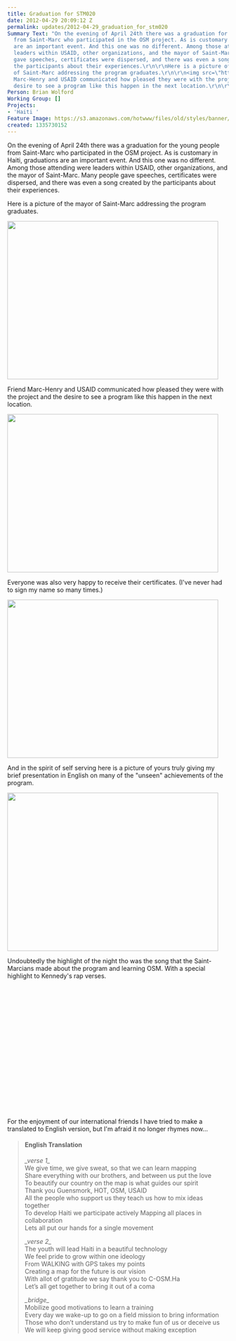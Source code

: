 ```yaml
---
title: Graduation for STM020
date: 2012-04-29 20:09:12 Z
permalink: updates/2012-04-29_graduation_for_stm020
Summary Text: "On the evening of April 24th there was a graduation for the young people
  from Saint-Marc who participated in the OSM project. As is customary in Haiti, graduations
  are an important event. And this one was no different. Among those attending were
  leaders within USAID, other organizations, and the mayor of Saint-Marc. Many people
  gave speeches, certificates were dispersed, and there was even a song created by
  the participants about their experiences.\r\n\r\nHere is a picture of the mayor
  of Saint-Marc addressing the program graduates.\r\n\r\n<img src=\"http://hot.openstreetmap.org/sites/default/files/IMG013_0.jpg\"/>\r\n\r\nFriend
  Marc-Henry and USAID communicated how pleased they were with the project and the
  desire to see a program like this happen in the next location.\r\n\r\n"
Person: Brian Wolford
Working Group: []
Projects:
- 'Haiti '
Feature Image: https://s3.amazonaws.com/hotwww/files/old/styles/banner/public/IMG013_0.jpg
created: 1335730152
---
```


<p>On the evening of April 24th there was a graduation for the young people from Saint-Marc who participated in the OSM project. As is customary in Haiti, graduations are an important event. And this one was no different. Among those attending were leaders within USAID, other organizations, and the mayor of Saint-Marc. Many people gave speeches, certificates were dispersed, and there was even a song created by the participants about their experiences.</p><p>Here is a picture of the mayor of Saint-Marc addressing the program graduates.&nbsp;</p><p><img class="image-large" src="https://s3.amazonaws.com/hotwww/files/old/styles/large/public/IMG013_0_0.jpg?itok=myEWxGg2" alt="" style="width:480px;height:360px"></p><p>Friend Marc-Henry and USAID communicated how pleased they were with the project and the desire to see a program like this happen in the next location.&nbsp;</p><p><img class="image-large" src="https://s3.amazonaws.com/hotwww/files/old/styles/large/public/IMG024_0_0.jpg?itok=oPf5vyuF" alt="" style="width:480px;height:360px"></p><p>Everyone was also very happy to receive their certificates. (I've never had to sign my name so many times.)&nbsp;</p><p><img class="image-large" src="https://s3.amazonaws.com/hotwww/files/old/styles/large/public/IMG033_0_0.jpg?itok=snHPp4A5" alt="" style="width:480px;height:360px"></p><p>And in the spirit of self serving here is a picture of yours truly giving my brief presentation in English on many of the "unseen" achievements of the program.&nbsp;</p><p><img class="image-large" src="https://s3.amazonaws.com/hotwww/files/old/styles/large/public/IMG036_0_0.jpg?itok=aJLtFRnd" alt="" style="width:480px;height:360px"></p><p>Undoubtedly the highlight of the night tho was the song that the Saint-Marcians made about the program and learning OSM. With a special highlight to Kennedy's rap verses. <object classid="clsid:D27CDB6E-AE6D-11cf-96B8-444553540000" data="http://www.flickr.com/apps/video/stewart.swf?v=109786" type="application/x-shockwave-flash" style="width:400px;height:300px"><param name="flashvars" value="intl_lang=en-us&amp;photo_secret=54cf97b03f&amp;photo_id=7113036975"><param name="movie" value="http://www.flickr.com/apps/video/stewart.swf?v=109786"><param name="bgcolor" value="#000000"><param name="allowFullScreen" value="true"></object></p><p>For the enjoyment of our international friends I have tried to make a translated to English version, but I'm afraid it no longer rhymes now...</p><blockquote><h4>English Translation</h4><p><em>_verse 1_</em><br>We give time, we give sweat, so that we can learn mapping <br>Share everything with our brothers, and between us put the love <br>To beautify our country on the map is what guides our spirit <br>Thank you Guensmork, HOT, OSM, USAID <br>All the people who support us they teach us how to mix ideas together<br>To develop Haiti we participate actively Mapping all places in collaboration <br>Lets all put our hands for a single movement</p><p><em>_verse 2_</em><br>The youth will lead Haiti in a beautiful technology <br>We feel pride to grow within one ideology <br>From WALKING with GPS takes my points <br>Creating a map for the future is our vision <br>With allot of gratitude we say thank you to C-OSM.Ha <br>Let’s all get together to bring it out of a coma</p><p><em>_bridge_</em> <br>Mobilize good motivations to learn a training <br>Every day we wake-up to go on a field mission to bring information <br>Those who don’t understand us try to make fun of us or deceive us <br>We will keep giving good service without making exception</p></blockquote>
